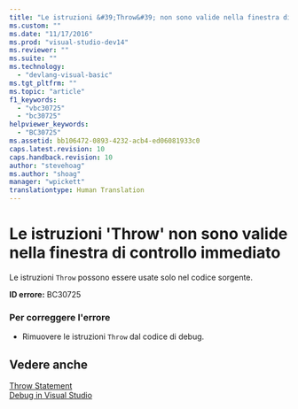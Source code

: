 ```yaml
---
title: "Le istruzioni &#39;Throw&#39; non sono valide nella finestra di controllo immediato | Microsoft Docs"
ms.custom: ""
ms.date: "11/17/2016"
ms.prod: "visual-studio-dev14"
ms.reviewer: ""
ms.suite: ""
ms.technology: 
  - "devlang-visual-basic"
ms.tgt_pltfrm: ""
ms.topic: "article"
f1_keywords: 
  - "vbc30725"
  - "bc30725"
helpviewer_keywords: 
  - "BC30725"
ms.assetid: bb106472-0893-4232-acb4-ed06081933c0
caps.latest.revision: 10
caps.handback.revision: 10
author: "stevehoag"
ms.author: "shoag"
manager: "wpickett"
translationtype: Human Translation
---
```

# Le istruzioni &#39;Throw&#39; non sono valide nella finestra di controllo immediato
Le istruzioni `Throw` possono essere usate solo nel codice sorgente.  
  
 **ID errore:** BC30725  
  
### Per correggere l'errore  
  
-   Rimuovere le istruzioni `Throw` dal codice di debug.  
  
## Vedere anche  
 [Throw Statement](../../visual-basic/language-reference/statements/throw-statement.md)   
 [Debug in Visual Studio](/visual-studio/debugger/debugging-in-visual-studio)